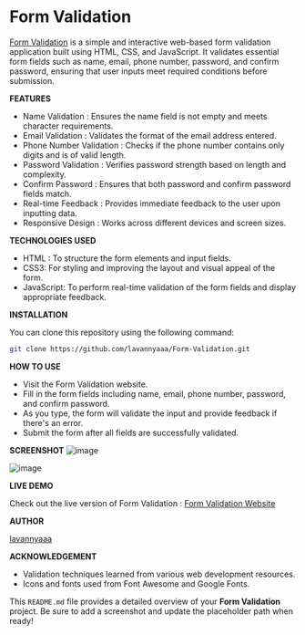 # Form Validation

[Form Validation](https://lavannyaaa.github.io/Form-Validation/) is a simple and interactive web-based form validation application built using HTML, CSS, and JavaScript. It validates essential form fields such as name, email, phone number, password, and confirm password, ensuring that user inputs meet required conditions before submission.

**FEATURES**
- Name Validation : Ensures the name field is not empty and meets character requirements.
- Email Validation : Validates the format of the email address entered.
- Phone Number Validation : Checks if the phone number contains only digits and is of valid length.
- Password Validation : Verifies password strength based on length and complexity.
- Confirm Password : Ensures that both password and confirm password fields match.
- Real-time Feedback : Provides immediate feedback to the user upon inputting data.
- Responsive Design : Works across different devices and screen sizes.

**TECHNOLOGIES USED**

- HTML : To structure the form elements and input fields.
- CSS3: For styling and improving the layout and visual appeal of the form.
- JavaScript: To perform real-time validation of the form fields and display appropriate feedback.

**INSTALLATION**

You can clone this repository using the following command:

```bash
git clone https://github.com/lavannyaaa/Form-Validation.git
```

**HOW TO USE**
- Visit the Form Validation website.
- Fill in the form fields including name, email, phone number, password, and confirm password.
- As you type, the form will validate the input and provide feedback if there's an error.
- Submit the form after all fields are successfully validated.

**SCREENSHOT**
![image](https://github.com/user-attachments/assets/fc00e608-bfb7-40ec-ac6b-a2a2c5936239)

![image](https://github.com/user-attachments/assets/e53aaf12-bc0e-4ed6-a1ac-3431949b1e90)

**LIVE DEMO**

Check out the live version of Form Validation : [Form Validation Website]( https://lavannyaaa.github.io/Form-Validation/)

**AUTHOR**

[lavannyaaa](https://github.com/lavannyaaa)

**ACKNOWLEDGEMENT**
- Validation techniques learned from various web development resources.
- Icons and fonts used from Font Awesome and Google Fonts.

This `README.md` file provides a detailed overview of your **Form Validation** project. Be sure to add a screenshot and update the placeholder path when ready!
